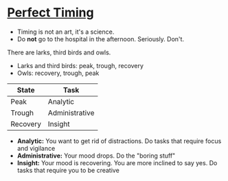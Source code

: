 # [Perfect Timing](https://www.youtube.com/watch?v=EbicgT4KrWc)

- Timing is not an art, it's a science.
- Do **not** go to the hospital in the afternoon. Seriously. Don't.

There are larks, third birds and owls.

- Larks and third birds: peak, trough, recovery
- Owls: recovery, trough, peak

| State    | Task           |
| -------- | -------------- |
| Peak     | Analytic       |
| Trough   | Administrative |
| Recovery | Insight        |

- **Analytic:** You want to get rid of distractions. Do tasks that require focus
  and vigilance
- **Administrative:** Your mood drops. Do the "boring stuff"
- **Insight:** Your mood is recovering. You are more inclined to say yes. Do
  tasks that require you to be creative
